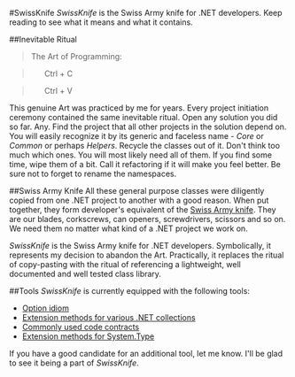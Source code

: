 #SwissKnife
*SwissKnife* is the Swiss Army knife for .NET developers. Keep reading to see what it means and what it contains.

##Inevitable Ritual
>The Art of Programming:

> &nbsp;&nbsp;&nbsp;&nbsp;&nbsp;&nbsp;Ctrl + C

> &nbsp;&nbsp;&nbsp;&nbsp;&nbsp;&nbsp;Ctrl + V

This genuine Art was practiced by me for years. Every project initiation ceremony contained the same inevitable ritual. Open any solution you did so far. Any. Find the project that all other projects in the solution depend on. You will easily recognize it by its generic and faceless name - *Core* or *Common* or perhaps *Helpers*. Recycle the classes out of it. Don't think too much which ones. You will most likely need all of them. If you find some time, wipe them of a bit. Call it refactoring if it will make you feel better. Be sure not to forget to rename the namespaces.

##Swiss Army Knife
All these general purpose classes were diligently copied from one .NET project to another with a good reason. When put together, they form developer's equivalent of the [Swiss Army knife](https://en.wikipedia.org/wiki/Swiss_Army_knife). They are our blades, corkscrews, can openers, screwdrivers, scissors and so on. We need them no matter what kind of a .NET project we work on.

*SwissKnife* is the Swiss Army knife for .NET developers. Symbolically, it represents my decision to abandon the Art. Practically, it replaces the ritual of copy-pasting with the ritual of referencing a lightweight, well documented and well tested class library.

##Tools
*SwissKnife* is currently equipped with the following tools:

* [Option idiom](Projects/SwissKnife/Idioms/Option.cs)
* [Extension methods for various .NET collections](Projects/SwissKnife/Collections/CollectionExtensions.cs)
* [Commonly used code contracts](Projects/SwissKnife/Diagnostics/Contracts)
* [Extension methods for System.Type](Source/SwissKnife/TypeExtensions.cs)

If you have a good candidate for an additional tool, let me know. I'll be glad to see it being a part of *SwissKnife*.